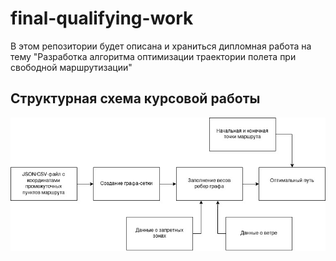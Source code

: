# final-qualifying-work

В этом репозитории будет описана и храниться дипломная работа на тему "Разработка алгоритма оптимизации траектории полета при свободной маршрутизации"

## Структурная схема курсовой работы

![image](images/ПланКурсовой.jpg)
